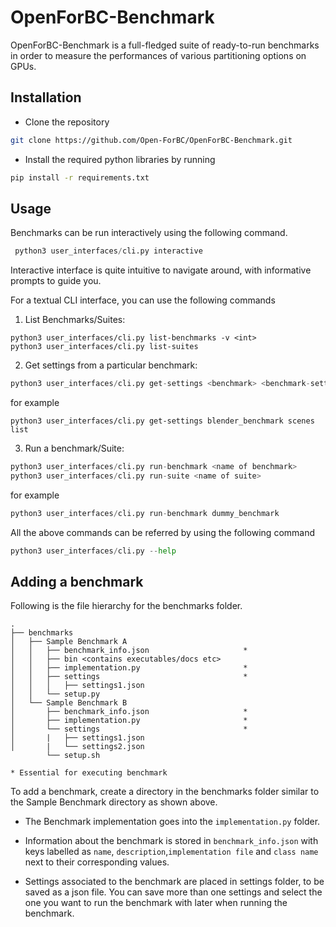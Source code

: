 # OpenForBC-Benchmark

OpenForBC-Benchmark is a full-fledged suite of ready-to-run benchmarks in order to measure the performances of various partitioning options on GPUs. 



## Installation

- Clone the repository

```bash
git clone https://github.com/Open-ForBC/OpenForBC-Benchmark.git
```

- Install the required python libraries by running 

```bash
pip install -r requirements.txt
```


## Usage

Benchmarks can be run interactively using the following command.

```python
 python3 user_interfaces/cli.py interactive
```

Interactive interface is quite intuitive to navigate around, with informative prompts to guide you. 


For a textual CLI interface, you can use the following commands

1. List Benchmarks/Suites:  

```
python3 user_interfaces/cli.py list-benchmarks -v <int>
python3 user_interfaces/cli.py list-suites
```

2. Get settings from a particular benchmark:


```python
python3 user_interfaces/cli.py get-settings <benchmark> <benchmark-settings>
```
for example

```
python3 user_interfaces/cli.py get-settings blender_benchmark scenes list
```

3. Run a benchmark/Suite:


```python 
python3 user_interfaces/cli.py run-benchmark <name of benchmark> 
python3 user_interfaces/cli.py run-suite <name of suite> 
```
for example

```python
python3 user_interfaces/cli.py run-benchmark dummy_benchmark
```


All the above commands can be referred by using the following command 
```python
python3 user_interfaces/cli.py --help
```

## Adding a benchmark 

Following is the file hierarchy for the benchmarks folder.
```
.
├── benchmarks
│   ├── Sample Benchmark A
│   │   ├── benchmark_info.json                     *
│   │   ├── bin <contains executables/docs etc>
│   │   ├── implementation.py                       *
│   │   ├── settings                                *
│   │   │   ├── settings1.json
│   │   └── setup.py
│   └── Sample Benchmark B
│       ├── benchmark_info.json                     *
│       ├── implementation.py                       *
│       └── settings                                *
│       |   ├── settings1.json
│       |   └── settings2.json
        └── setup.sh

* Essential for executing benchmark
```
To add a benchmark, create a directory in the benchmarks folder similar to the Sample Benchmark directory as shown above.

-  The Benchmark implementation goes into the ```implementation.py``` folder. 

- Information about the benchmark is stored in ```benchmark_info.json``` with keys labelled as ```name```, ```description```,```implementation file``` and ```class name``` next to their corresponding values.

- Settings associated to the benchmark are placed in settings folder, to be saved as a json file. You can save more than one settings and select the one you want to run the benchmark with later when running the benchmark. 

<!-- [TODO: Add content to build onto the readme.] -->
<!-- ![Alt text](assets/class_diagram.svg)
![Alt text](assets/sequence_diagram.svg) -->

